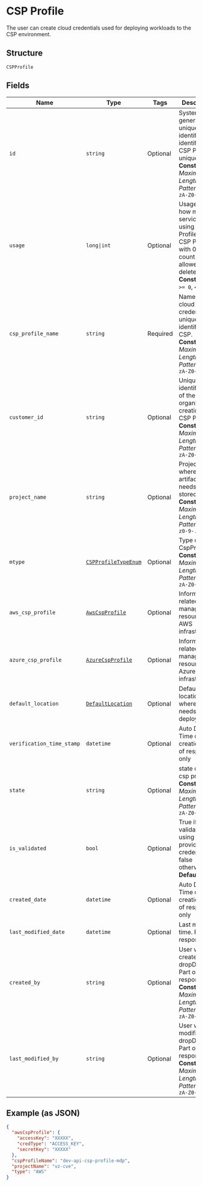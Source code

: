 
# CSP Profile

The user can create cloud credentials used for deploying workloads to the CSP environment.

## Structure

`CSPProfile`

## Fields

| Name | Type | Tags | Description |
|  --- | --- | --- | --- |
| `id` | `string` | Optional | System generated unique identifier to identify the CSP Profile uniquely.<br>**Constraints**: *Maximum Length*: `64`, *Pattern*: `^[a-zA-Z0-9\-_]+$` |
| `usage` | `long\|int` | Optional | Usage tells how many services are using the CSP Profile. Only CSP Profile with 0 usage count be allowed to delete.<br>**Constraints**: `>= 0`, `<= 1024` |
| `csp_profile_name` | `string` | Required | Name of the cloud credential to uniquely identify the CSP.<br>**Constraints**: *Maximum Length*: `64`, *Pattern*: `^[a-zA-Z0-9\-_]+$` |
| `customer_id` | `string` | Optional | Unique identification of the organization creating the CSP Profile.<br>**Constraints**: *Maximum Length*: `64`, *Pattern*: `^[a-zA-Z0-9\-_]+$` |
| `project_name` | `string` | Optional | Project name where service artifacts needs to be stored.<br>**Constraints**: *Maximum Length*: `63`, *Pattern*: `^[a-z0-9-.]+$` |
| `mtype` | [`CSPProfileTypeEnum`](../../doc/models/csp-profile-type-enum.md) | Optional | Type of CspProfile<br>**Constraints**: *Maximum Length*: `10`, *Pattern*: `^[a-zA-Z0-9-_.]+$` |
| `aws_csp_profile` | [`AwsCspProfile`](../../doc/models/aws-csp-profile.md) | Optional | Information related to manage resources in AWS infrastructure. |
| `azure_csp_profile` | [`AzureCspProfile`](../../doc/models/azure-csp-profile.md) | Optional | Information related to manage resources in Azure infrastructure. |
| `default_location` | [`DefaultLocation`](../../doc/models/default-location.md) | Optional | Default location where service needs to be deployed. |
| `verification_time_stamp` | `datetime` | Optional | Auto Derived Time of creation. Part of response only |
| `state` | `string` | Optional | state of the csp profile<br>**Constraints**: *Maximum Length*: `20`, *Pattern*: `^[a-zA-Z0-9-_.]+$` |
| `is_validated` | `bool` | Optional | True if CSP is validated using provided credential, false otherwise.<br>**Default**: `False` |
| `created_date` | `datetime` | Optional | Auto Derived Time of creation. Part of response only |
| `last_modified_date` | `datetime` | Optional | Last modified time. Part of response only |
| `created_by` | `string` | Optional | User who created the dropDown. Part of response only<br>**Constraints**: *Maximum Length*: `32`, *Pattern*: `^[a-zA-Z0-9\-_]+$` |
| `last_modified_by` | `string` | Optional | User who last modified the dropDown. Part of response only<br>**Constraints**: *Maximum Length*: `32`, *Pattern*: `^[a-zA-Z0-9\-_]+$` |

## Example (as JSON)

```json
{
  "awsCspProfile": {
    "accessKey": "XXXXX",
    "credType": "ACCESS_KEY",
    "secretKey": "XXXXX"
  },
  "cspProfileName": "dev-api-csp-profile-mdp",
  "projectName": "vz-cve",
  "type": "AWS"
}
```

